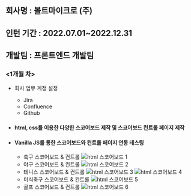 ## 회사명 : 볼트마이크로 (주)
## 인턴 기간 : 2022.07.01~2022.12.31
## 개발팀 : 프론트엔드 개발팀

### <1개월 차>
* 회사 업무 계정 설정
  * Jira
  * Confluence
  * Github
  
* #### html, css를 이용한 다양한 스코어보드 제작 및 스코어보드 컨트롤 페이지 제작
* #### Vanilla JS를 통한 스코어보드와 컨트롤 페이지 연동 테스팅
  * 축구 스코어보드 & 컨트롤
![html 스코어보드 1](https://user-images.githubusercontent.com/90994001/212015653-ae1787cf-98be-4fb7-b798-e20cca86539f.png)
  * 야구 스코어보드 & 컨트롤
![html 스코어보드 2](https://user-images.githubusercontent.com/90994001/212016716-4a6b74f1-a8b7-48dd-9204-070788475ae4.png)
  * 테니스 스코어보드 & 컨트롤
![html 스코어보드 3](https://user-images.githubusercontent.com/90994001/212016721-225923e9-1634-4011-86e9-97fe34c67e08.png)
![html 스코어보드 4](https://user-images.githubusercontent.com/90994001/212016726-78ba3d5d-8260-4f1e-a9d1-a5ad43f6fd72.png)
  * 미식축구 스코어보드 & 컨트롤
![html 스코어보드 5](https://user-images.githubusercontent.com/90994001/212016728-38337171-ebf2-4c64-9fc2-38389180fccb.png)
  * 골프 스코어보드 & 컨트롤
![html 스코어보드 6](https://user-images.githubusercontent.com/90994001/212016730-eb44e09f-de9c-46fd-8182-caa2b87a9107.png)

  
